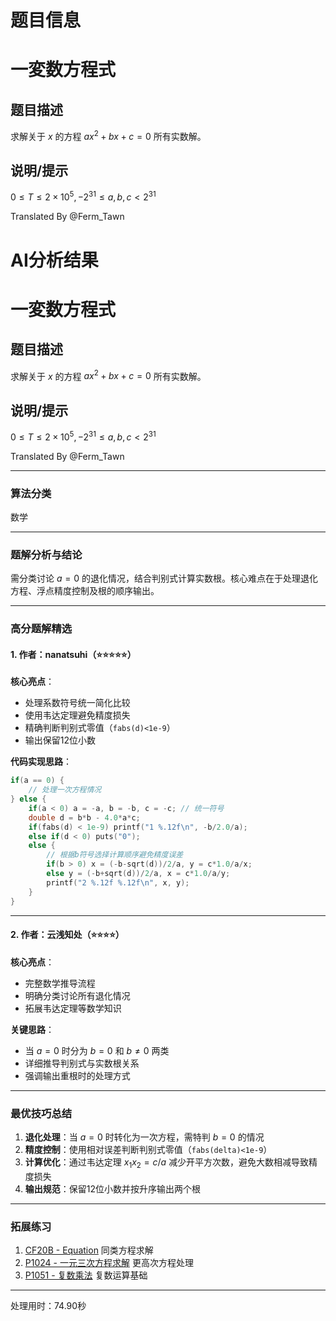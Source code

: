 # 题目信息

# 一変数方程式

## 题目描述

求解关于 $x$ 的方程 $ax^2 + bx + c=0$ 所有实数解。

## 说明/提示

$0 \le T \le 2\times 10^5 , -2^{31} \le a,b,c < 2^{31}$

Translated By @Ferm_Tawn

# AI分析结果



# 一変数方程式

## 题目描述

求解关于 $x$ 的方程 $ax^2 + bx + c=0$ 所有实数解。

## 说明/提示

$0 \le T \le 2\times 10^5 , -2^{31} \le a,b,c < 2^{31}$

Translated By @Ferm_Tawn

---

### 算法分类
数学

---

### 题解分析与结论
需分类讨论 $a=0$ 的退化情况，结合判别式计算实数根。核心难点在于处理退化方程、浮点精度控制及根的顺序输出。

---

### 高分题解精选

#### 1. 作者：nanatsuhi（⭐⭐⭐⭐⭐）
**核心亮点**：
- 处理系数符号统一简化比较
- 使用韦达定理避免精度损失
- 精确判断判别式零值（`fabs(d)<1e-9`）
- 输出保留12位小数

**代码实现思路**：
```cpp
if(a == 0) {
    // 处理一次方程情况
} else {
    if(a < 0) a = -a, b = -b, c = -c; // 统一符号
    double d = b*b - 4.0*a*c;
    if(fabs(d) < 1e-9) printf("1 %.12f\n", -b/2.0/a);
    else if(d < 0) puts("0");
    else {
        // 根据b符号选择计算顺序避免精度误差
        if(b > 0) x = (-b-sqrt(d))/2/a, y = c*1.0/a/x;
        else y = (-b+sqrt(d))/2/a, x = c*1.0/a/y;
        printf("2 %.12f %.12f\n", x, y);
    }
}
```

---

#### 2. 作者：云浅知处（⭐⭐⭐⭐）
**核心亮点**：
- 完整数学推导流程
- 明确分类讨论所有退化情况
- 拓展韦达定理等数学知识

**关键思路**：
- 当 $a=0$ 时分为 $b=0$ 和 $b≠0$ 两类
- 详细推导判别式与实数根关系
- 强调输出重根时的处理方式

---

### 最优技巧总结
1. **退化处理**：当 $a=0$ 时转化为一次方程，需特判 $b=0$ 的情况
2. **精度控制**：使用相对误差判断判别式零值（`fabs(delta)<1e-9`）
3. **计算优化**：通过韦达定理 $x_1x_2=c/a$ 减少开平方次数，避免大数相减导致精度损失
4. **输出规范**：保留12位小数并按升序输出两个根

---

### 拓展练习
1. [CF20B - Equation](https://www.luogu.com.cn/problem/CF20B) 同类方程求解
2. [P1024 - 一元三次方程求解](https://www.luogu.com.cn/problem/P1024) 更高次方程处理
3. [P1051 - 复数乘法](https://www.luogu.com.cn/problem/P1051) 复数运算基础

---
处理用时：74.90秒